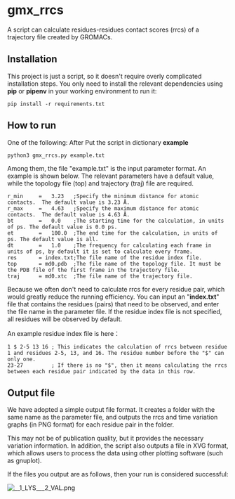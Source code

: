# gmx_rrcs
A script can calculate residues-residues contact scores (rrcs) of a trajectory file created by GROMACs.

## Installation

This project is just a script, so it doesn't require overly complicated installation steps. You only need to install the relevant dependencies using **pip** or **pipenv** in your working environment to run it:

```
pip install -r requirements.txt
```

## How to run

One of the following:
After Put the script in dictionary **example**

```
python3 gmx_rrcs.py example.txt
```

Among them, the file "example.txt" is the input parameter format. An example is shown below. The relevant parameters have a default value, while the topology file (top) and trajectory (traj) file are required.

```
r_min     =   3.23   ;Specify the minimum distance for atomic contacts.  The default value is 3.23 Å.
r_max     =   4.63   ;Specify the maximum distance for atomic contacts.  The default value is 4.63 Å.
bt        =   0.0    ;The starting time for the calculation, in units of ps. The default value is 0.0 ps.
et        =   100.0  ;The end time for the calculation, in units of ps. The default value is all.
dt        =   1.0    ;The frequency for calculating each frame in units of ps, by default it is set to calculate every frame.
res       = index.txt;The file name of the residue index file.
top       = md0.pdb  ;The file name of the topology file. It must be the PDB file of the first frame in the trajectory file.
traj      = md0.xtc  ;The file name of the trajectory file.
```

Because we often don't need to calculate rrcs for every residue pair, which would greatly reduce the running efficiency. You can input an "**index.txt**" file that contains the residues (pairs) that need to be observed, and enter the file name in the parameter file. If the residue index file is not specified, all residues will be observed by default.

An example residue index file is here：

```
1 $ 2-5 13 16 ; This indicates the calculation of rrcs between residue 1 and residues 2-5, 13, and 16. The residue number before the "$" can only one.
23-27         ; If there is no "$", then it means calculating the rrcs between each residue pair indicated by the data in this row.
```



## Output file

We have adopted a simple output file format. It creates a folder with the same name as the parameter file, and outputs the rrcs and time variation graphs (in PNG format) for each residue pair in the folder. 

This may not be of publication quality, but it provides the necessary variation information. In addition, the script also outputs a file in XVG format, which allows users to process the data using other plotting software (such as gnuplot).

If the files you output are as follows, then your run is considered successful:

![__1_LYS___2_VAL.png](https://s2.loli.net/2023/05/11/nvyqBwulgR1HGdI.png)